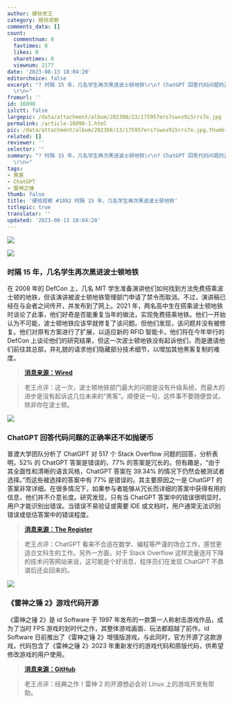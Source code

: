 ```yaml
---
author: 硬核老王
category: 硬核观察
comments_data: []
count:
  commentnum: 0
  favtimes: 0
  likes: 0
  sharetimes: 0
  viewnum: 2177
date: '2023-08-13 18:04:20'
editorchoice: false
excerpt: "? 时隔 15 年，几名学生再次黑进波士顿地铁\r\n? ChatGPT 回答代码问题的正确率还不如抛硬币\r\n? 《雷神之锤 2》游戏代码开源\r\n»
  \r\n»"
fromurl: ''
id: 16090
islctt: false
largepic: /data/attachment/album/202308/13/175957ers7swxx9i5rrs7e.jpg
permalink: /article-16090-1.html
pic: /data/attachment/album/202308/13/175957ers7swxx9i5rrs7e.jpg.thumb.jpg
related: []
reviewer: ''
selector: ''
summary: "? 时隔 15 年，几名学生再次黑进波士顿地铁\r\n? ChatGPT 回答代码问题的正确率还不如抛硬币\r\n? 《雷神之锤 2》游戏代码开源\r\n»
  \r\n»"
tags:
- 黑客
- ChatGPT
- 雷神之锤
thumb: false
title: '硬核观察 #1092 时隔 15 年，几名学生再次黑进波士顿地铁'
titlepic: true
translator: ''
updated: '2023-08-13 18:04:20'
---
```


![](/data/attachment/album/202308/13/175957ers7swxx9i5rrs7e.jpg)


![](/data/attachment/album/202308/13/180011bzo1f1fx4f46sf49.jpg)


### 时隔 15 年，几名学生再次黑进波士顿地铁


在 2008 年的 DefCon 上，几名 MIT 学生准备演讲他们如何找到方法免费搭乘波士顿的地铁，但该演讲被波士顿地铁管理部门申请了禁令而取消。不过，演讲稿已经在与会者之间传开，并发布到了网上。2021 年，两名高中生在搭乘波士顿地铁时谈论了此事，他们好奇是否能重复当年的做法，实现免费搭乘地铁。他们一开始认为不可能，波士顿地铁应该早就修复了该问题。但他们发现，该问题并没有被修复。他们对原有方案进行了扩展，以适应新的 RFID 智能卡。他们将在今年举行的 DefCon 上谈论他们的研究结果，但这一次波士顿地铁没有起诉他们，而是邀请他们前往其总部，并礼貌的请求他们隐藏部分技术细节，以增加其他黑客复制的难度。



> 
> **[消息来源：Wired](https://www.wired.com/story/mtba-charliecard-hack-defcon-2023/)**
> 
> 
> 



> 
> 老王点评：这一次，波士顿地铁部门最大的问题是没有升级系统，而最大的进步是没有起诉这几位未来的“黑客”。顺便说一句，这件事不要随便尝试，除非你在波士顿。
> 
> 
> 


![](/data/attachment/album/202308/13/180025jp6tzltepetpp0k6.jpg)


### ChatGPT 回答代码问题的正确率还不如抛硬币


普渡大学团队分析了 ChatGPT 对 517 个 Stack Overflow 问题的回答，分析表明，52% 的 ChatGPT 答案是错误的，77% 的答案是冗长的。但有趣是，“由于其全面性和清晰的语言风格，ChatGPT 答案在 39.34% 的情况下仍然会被测试者选择。”而这些被选择的答案中有 77% 是错误的。其主要原因之一是 ChatGPT 的答案非常详细。在很多情况下，如果参与者能够从冗长而详细的答案中获得有用的信息，他们并不介意长度。研究发现，只有当 ChatGPT 答案中的错误很明显时，用户才能识别出错误。当错误不易验证或需要 IDE 或文档时，用户通常无法识别错误或低估答案中的错误程度。



> 
> **[消息来源：The Register](https://www.theregister.com/2023/08/07/chatgpt_stack_overflow_ai/)**
> 
> 
> 



> 
> 老王点评：ChatGPT 看来不合适在数学、编程等严谨的场合工作，感觉更适合文科生的工作。另外一方面，对于 Stack Overflow 这样流量逐月下降的技术问答网站来说，这可能是个好消息，程序员们在发现 ChatGPT 不靠谱后还会回来的。
> 
> 
> 


![](/data/attachment/album/202308/13/180227jdjm2yl3jasmmyzd.jpg)


### 《雷神之锤 2》游戏代码开源


《雷神之锤 2》是 id Software 于 1997 年发布的一款第一人称射击游戏作品，成为了当时 FPS 游戏的划时代之作，其整体游戏画面、玩法都超越了前作。id Software 日前推出了《雷神之锤 2》增强版游戏，与此同时，官方开源了这款游戏，代码包含了《雷神之锤 2》2023 年重新发行的游戏代码和原版代码，供希望修改游戏的用户使用。



> 
> **[消息来源：GitHub](https://github.com/id-Software/quake2-rerelease-dll)**
> 
> 
> 



> 
> 老王点评：经典之作！雷神 2 的开源想必会对 Linux 上的游戏开发有帮助。
> 
> 
>